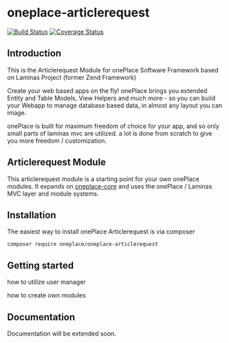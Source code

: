 # oneplace-articlerequest

[![Build Status](https://travis-ci.com/OnePlc/PLC_X_Articlerequest.svg?branch=master)](https://travis-ci.com/OnePlc/PLC_X_Articlerequest)
[![Coverage Status](https://coveralls.io/repos/github/OnePlc/PLC_X_Articlerequest/badge.svg?branch=master)](https://coveralls.io/github/OnePlc/PLC_X_Articlerequest?branch=master)

## Introduction

This is the Articlerequest Module for onePlace Software Framework based on Laminas Project (former Zend Framework)

Create your web based apps on the fly! onePlace brings you extended Entity and Table Models,
View Helpers and much more - so you can build your Webapp to manage database based data, 
in almost any layout you can image. 

onePlace is built for maximum freedom of choice for your app, and so only small
parts of laminas mvc are utilized. a lot is done from scratch to give you more freedom / customization.

## Articlerequest Module

This articlerequest module is a starting point for your own onePlace modules.
It expands on [oneplace-core](https://github.com/OnePlc/PLC_X_Core) and uses the onePlace / Laminas MVC layer and module systems.

## Installation

The easiest way to install onePlace Articlerequest is via composer
```shell script
composer require oneplace/oneplace-articlerequest
```

## Getting started

how to utilize user manager

how to create own modules

## Documentation

Documentation will be extended soon.